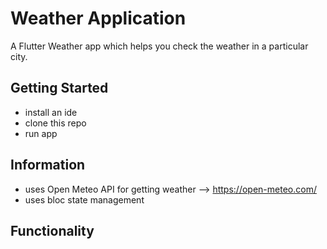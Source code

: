# Weather Application

A Flutter Weather app which helps you check the weather in a particular city.

## Getting Started
- install an ide
- clone this repo
- run app

## Information
- uses Open Meteo API for getting weather --> https://open-meteo.com/
- uses bloc state management

## Functionality
